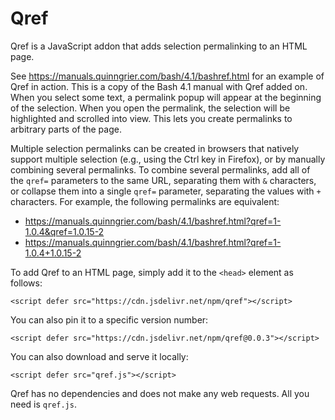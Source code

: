 # Qref

Qref is a JavaScript addon that adds selection permalinking to an HTML
page.

See
https://manuals.quinngrier.com/bash/4.1/bashref.html
for an example of Qref in action.
This is a copy of the Bash 4.1 manual with Qref added on.
When you select some text, a permalink popup will appear at the
beginning of the selection.
When you open the permalink, the selection will be highlighted and
scrolled into view.
This lets you create permalinks to arbitrary parts of the page.

Multiple selection permalinks can be created in browsers that natively
support multiple selection (e.g., using the Ctrl key in Firefox), or by
manually combining several permalinks.
To combine several permalinks, add all of the `qref=` parameters to the
same URL, separating them with `&` characters, or collapse them into a
single `qref=` parameter, separating the values with `+` characters.
For example, the following permalinks are equivalent:

* https://manuals.quinngrier.com/bash/4.1/bashref.html?qref=1-1.0.4&qref=1.0.15-2
* https://manuals.quinngrier.com/bash/4.1/bashref.html?qref=1-1.0.4+1.0.15-2

To add Qref to an HTML page, simply add it to the `<head>` element as
follows:

```
<script defer src="https://cdn.jsdelivr.net/npm/qref"></script>
```

You can also pin it to a specific version number:

```
<script defer src="https://cdn.jsdelivr.net/npm/qref@0.0.3"></script>
```

You can also download and serve it locally:

```
<script defer src="qref.js"></script>
```

Qref has no dependencies and does not make any web requests.
All you need is `qref.js`.
